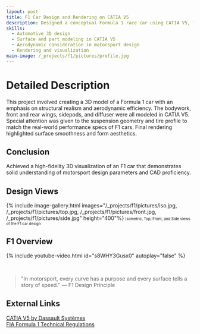 ```yaml
---
layout: post
title: F1 Car Design and Rendering on CATIA V5
description: Designed a conceptual Formula 1 race car using CATIA V5, focusing on aerodynamics, realism, and aesthetic appeal through precise rendering.
skills: 
  - Automotive 3D design
  - Surface and part modeling in CATIA V5
  - Aerodynamic consideration in motorsport design
  - Rendering and visualization
main-image: /_projects/f1/pictures/profile.jpg
---
```


# Detailed Description
This project involved creating a 3D model of a Formula 1 car with an emphasis on structural realism and aerodynamic efficiency. The bodywork, front and rear wings, sidepods, and diffuser were all modeled in CATIA V5. Special attention was given to the suspension geometry and tire profile to match the real-world performance specs of F1 cars. Final rendering highlighted surface smoothness and form aesthetics.

## Conclusion
Achieved a high-fidelity 3D visualization of an F1 car that demonstrates solid understanding of motorsport design parameters and CAD proficiency.

## Design Views
{% include image-gallery.html images="/_projects/f1/pictures/iso.jpg, /_projects/f1/pictures/top.jpg, /_projects/f1/pictures/front.jpg, /_projects/f1/pictures/side.jpg" height="400"%}
<span style="font-size: 10px">Isometric, Top, Front, and Side views of the F1 car design</span>  

## F1 Overview
{% include youtube-video.html id="s8WHY3Gusx0" autoplay="false" %}

<br>

> "In motorsport, every curve has a purpose and every surface tells a story of speed."
> — F1 Design Principle

## External Links
[CATIA V5 by Dassault Systèmes](https://www.3ds.com/products-services/catia/)  
[FIA Formula 1 Technical Regulations](https://www.fia.com/regulation/category/110)

